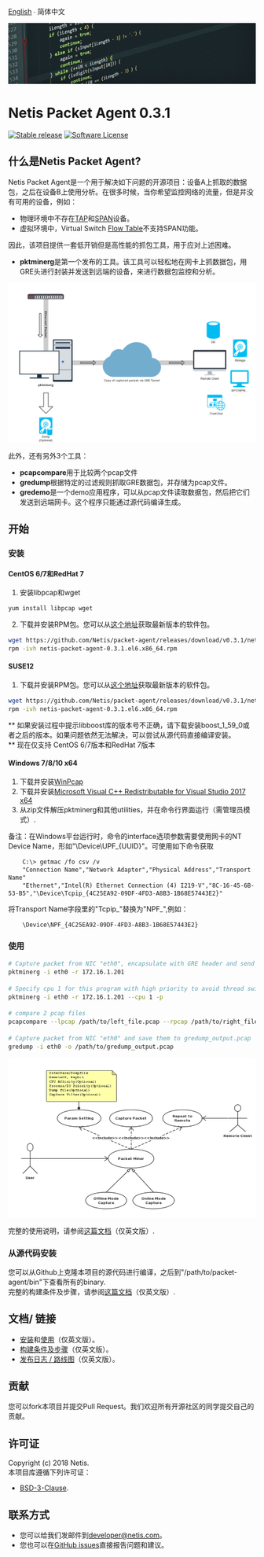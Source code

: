 
[English](README.md)  ∙  简体中文

![title](./img/title.jpg)
# Netis Packet Agent 0.3.1

[![Stable release](https://img.shields.io/badge/version-0.3.1-green.svg)](https://github.com/Netis/packet-agent/releases/tag/0.3.1)
[![Software License](https://img.shields.io/badge/license-BSD3-green.svg)](./LICENSE.md)



## 什么是Netis Packet Agent?
Netis Packet Agent是一个用于解决如下问题的开源项目：设备A上抓取的数据包，之后在设备B上使用分析。在很多时候，当你希望监控网络的流量，但是并没有可用的设备，例如：
- 物理环境中不存在[TAP](https://en.wikipedia.org/wiki/Network_tap)和[SPAN](http://docwiki.cisco.com/wiki/Internetworking_Terms:_Switched_Port_Analyzer_(SPAN))设备。
- 虚拟环境中，Virtual Switch [Flow Table](https://wiki.openstack.org/wiki/Ovs-flow-logic)不支持SPAN功能。

因此，该项目提供一套低开销但是高性能的抓包工具，用于应对上述困难。
- **pktminerg**是第一个发布的工具。该工具可以轻松地在网卡上抓数据包，用GRE头进行封装并发送到远端的设备，来进行数据包监控和分析。

![chart](./img/pktminerg.png)

此外，还有另外3个工具：
- **pcapcompare**用于比较两个pcap文件
- **gredump**根据特定的过滤规则抓取GRE数据包，并存储为pcap文件。
- **gredemo**是一个demo应用程序，可以从pcap文件读取数据包，然后把它们发送到远端网卡。这个程序只能通过源代码编译生成。

## 开始
### 安装

#### CentOS 6/7和RedHat 7
1. 安装libpcap和wget
```bash
yum install libpcap wget
```

2. 下载并安装RPM包。您可以从[这个地址](https://github.com/Netis/packet-agent/releases)获取最新版本的软件包。
```bash
wget https://github.com/Netis/packet-agent/releases/download/v0.3.1/netis-packet-agent-0.3.1.el6.x86_64.rpm
rpm -ivh netis-packet-agent-0.3.1.el6.x86_64.rpm
```
#### SUSE12
1. 下载并安装RPM包。您可以从[这个地址](https://github.com/Netis/packet-agent/releases)获取最新版本的软件包。
```bash
wget https://github.com/Netis/packet-agent/releases/download/v0.3.1/netis-packet-agent-0.3.1.el6.x86_64.rpm
rpm -ivh netis-packet-agent-0.3.1.el6.x86_64.rpm
```

** 如果安装过程中提示libboost库的版本号不正确，请下载安装boost_1_59_0或者之后的版本。如果问题依然无法解决，可以尝试从源代码直接编译安装。<br/>
** 现在仅支持 CentOS 6/7版本和RedHat 7版本

#### Windows 7/8/10 x64
1. 下载并安装[WinPcap](https://www.winpcap.org/install/bin/WinPcap_4_1_3.exe)
2. 下载并安装[Microsoft Visual C++ Redistributable for Visual Studio 2017 x64](https://aka.ms/vs/15/release/vc_redist.x64.exe)
3. 从zip文件解压pktminerg和其他utilities，并在命令行界面运行（需管理员模式）.

备注：在Windows平台运行时，命令的interface选项参数需要使用网卡的NT Device Name，形如"\Device\UPF_{UUID}"。可使用如下命令获取
```
    C:\> getmac /fo csv /v 
    "Connection Name","Network Adapter","Physical Address","Transport Name" 
    "Ethernet","Intel(R) Ethernet Connection (4) I219-V","8C-16-45-6B-53-B5","\Device\Tcpip_{4C25EA92-09DF-4FD3-A8B3-1B68E57443E2}" 
```
将Transport Name字段里的"Tcpip_"替换为"NPF_",例如：
```
    \Device\NPF_{4C25EA92-09DF-4FD3-A8B3-1B68E57443E2} 
```


### 使用 
```bash
# Capture packet from NIC "eth0", encapsulate with GRE header and send to 172.16.1.201
pktminerg -i eth0 -r 172.16.1.201

# Specify cpu 1 for this program with high priority to avoid thread switch cost.
pktminerg -i eth0 -r 172.16.1.201 --cpu 1 -p

# compare 2 pcap files
pcapcompare --lpcap /path/to/left_file.pcap --rpcap /path/to/right_file.pcap

# Capture packet from NIC "eth0" and save them to gredump_output.pcap
gredump -i eth0 -o /path/to/gredump_output.pcap
```
![pktminer_use_case](./img/use_case.png)

完整的使用说明，请参阅[这篇文档](./USAGE.md)（仅英文版）.

### 从源代码安装
您可以从Github上克隆本项目的源代码进行编译，之后到"/path/to/packet-agent/bin"下查看所有的binary.<br/>
完整的构建条件及步骤，请参阅[这篇文档](./BUILD.md)（仅英文版）.

## 文档/ 链接
* [安装](./INSTALL.md)和[使用](./USAGE.md)（仅英文版）。
* [构建条件及步骤](./BUILD.md)（仅英文版）。
* [发布日志 / 路线图](./CHANGES.md)（仅英文版）。

## 贡献
您可以fork本项目并提交Pull Request。我们欢迎所有开源社区的同学提交自己的贡献。

## 许可证
Copyright (c) 2018 Netis.<br/>
本项目库遵循下列许可证：
- [BSD-3-Clause](./LICENSE.md).

## 联系方式
* 您可以给我们发邮件到[developer@netis.com](mailto:developer@netis.com)。
* 您也可以在[GitHub issues](https://github.com/Netis/packet-agent/issues)直接报告问题和建议。




<br/>
